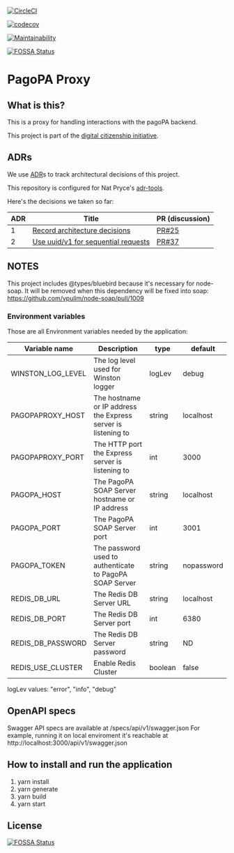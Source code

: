 [![CircleCI](https://circleci.com/gh/teamdigitale/italia-pagopa-proxy.svg?style=svg)](https://circleci.com/gh/teamdigitale/italia-pagopa-proxy)

[![codecov](https://codecov.io/gh/teamdigitale/italia-pagopa-proxy/branch/master/graph/badge.svg)](https://codecov.io/gh/teamdigitale/italia-pagopa-proxy)

[![Maintainability](https://api.codeclimate.com/v1/badges/5a8e35c5db40f63c3ebf/maintainability)](https://codeclimate.com/github/teamdigitale/italia-pagopa-proxy/maintainability)

[![FOSSA Status](https://app.fossa.io/api/projects/git%2Bgithub.com%2Fteamdigitale%2Fitalia-pagopa-proxy.svg?type=shield)](https://app.fossa.io/projects/git%2Bgithub.com%2Fteamdigitale%2Fitalia-pagopa-proxy?ref=badge_shield)

# PagoPA Proxy

## What is this?

This is a proxy for handling interactions with the pagoPA backend.

This project is part of the [digital citizenship initiative](https://teamdigitale.governo.it/en/projects/digital-citizenship.htm).

## ADRs

We use [ADR](http://thinkrelevance.com/blog/2011/11/15/documenting-architecture-decisions)s to track architectural decisions of this project.

This repository is configured for Nat Pryce's [adr-tools](https://github.com/npryce/adr-tools).

Here's the decisions we taken so far:

| ADR | Title        | PR (discussion) |
| --- | ----------------------------- | --------------- |
| 1   | [Record architecture decisions](doc/architecture/decisions/0001-record-architecture-decisions.md) | [PR#25](https://github.com/teamdigitale/italia-pagopa-proxy/pull/25)                |
| 2   | [Use uuid/v1 for sequential requests](doc/adr/0002-use-uuid-v1-for-sequential-requests.md) | [PR#37](https://github.com/teamdigitale/italia-pagopa-proxy/pull/37)                |

## NOTES

This project includes @types/bluebird because it's necessary for node-soap.
It will be removed when this dependency will be fixed into soap:
https://github.com/vpulim/node-soap/pull/1009

### Environment variables

Those are all Environment variables needed by the application:

| Variable name       | Description                                                   | type    | default       |
|---------------------|---------------------------------------------------------------|---------|---------------|
| WINSTON_LOG_LEVEL   | The log level used for Winston logger                         | logLev  | debug         |
| PAGOPAPROXY_HOST    | The hostname or IP address the Express server is listening to | string  | localhost     |
| PAGOPAPROXY_PORT    | The HTTP port the Express server is listening to              | int     | 3000          |
| PAGOPA_HOST         | The PagoPA SOAP Server hostname or IP address                 | string  | localhost     |
| PAGOPA_PORT         | The PagoPA SOAP Server port                                   | int     | 3001          |
| PAGOPA_TOKEN        | The password used to authenticate to PagoPA SOAP Server       | string  | nopassword    |
| REDIS_DB_URL        | The Redis DB Server URL                                       | string  | localhost     |
| REDIS_DB_PORT       | The Redis DB Server port                                      | int     | 6380          |
| REDIS_DB_PASSWORD   | The Redis DB Server password                                  | string  | ND            |
| REDIS_USE_CLUSTER   | Enable Redis Cluster                                          | boolean | false         |

logLev values: "error", "info", "debug"

## OpenAPI specs

Swagger API specs are available at /specs/api/v1/swagger.json
For example, running it on local enviroment it's reachable at http://localhost:3000/api/v1/swagger.json

## How to install and run the application

1. yarn install
2. yarn generate
3. yarn build
4. yarn start

## License

[![FOSSA Status](https://app.fossa.io/api/projects/git%2Bgithub.com%2Fteamdigitale%2Fitalia-pagopa-proxy.svg?type=large)](https://app.fossa.io/projects/git%2Bgithub.com%2Fteamdigitale%2Fitalia-pagopa-proxy?ref=badge_large)
